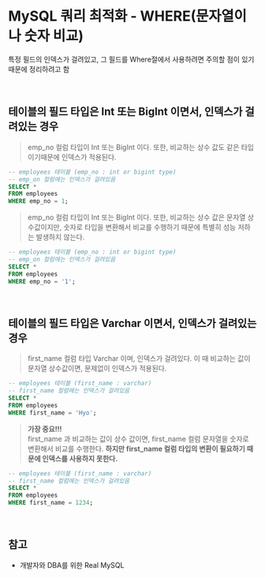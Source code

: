 # MySQL 쿼리 최적화 - WHERE(문자열이나 숫자 비교)

특정 필드의 인덱스가 걸려있고, 그 필드를 Where절에서 사용하려면 주의할 점이 있기 때문에 정리하려고 함

<br>

## 테이블의 필드 타입은 Int 또는 BigInt 이면서, 인덱스가 걸려있는 경우

> emp_no 컬럼 타입이 Int 또는 BigInt 이다. 또한, 비교하는 상수 값도 같은 타입이기때문에 인덱스가 적용된다.

```sql
-- employees 테이블 (emp_no : int or bigint type)
-- emp_on 컬럼에는 인덱스가 걸려있음
SELECT *
FROM employees
WHERE emp_no = 1;
```

> emp_no 컬럼 타입이 Int 또는 BigInt 이다. 또한, 비교하는 상수 값은 문자열 상수값이지만, 숫자로 타입을 변환해서 비교를 수행하기 때문에 특별히 성능 저하는 발생하지 않는다.

```sql
-- employees 테이블 (emp_no : int or bigint type)
-- emp_on 컬럼에는 인덱스가 걸려있음
SELECT *
FROM employees
WHERE emp_no = '1';
```

<br>

## 테이블의 필드 타입은 Varchar 이면서, 인덱스가 걸려있는 경우

> first_name 컬럼 타입 Varchar 이며, 인덱스가 걸려있다. 이 때 비교하는 값이 문자열 상수값이면, 문제없이 인덱스가 적용된다.

```sql
-- employees 테이블 (first_name : varchar)
-- first_name 컬럼에는 인덱스가 걸려있음
SELECT *
FROM employees
WHERE first_name = 'Hyo';
```

> **가장 중요!!!** <br>
> first_name 과 비교하는 값이 상수 값이면, first_name 컬럼 문자열을 숫자로 변환해서 비교를 수행한다. **하지만 first_name 컬럼 타입의 변환이 필요하기 때문에 인덱스를 사용하지 못한다.**

```sql
-- employees 테이블 (first_name : varchar)
-- first_name 컬럼에는 인덱스가 걸려있음
SELECT *
FROM employees
WHERE first_name = 1234;
```

<br>

## 참고

- 개발자와 DBA를 위한 Real MySQL
